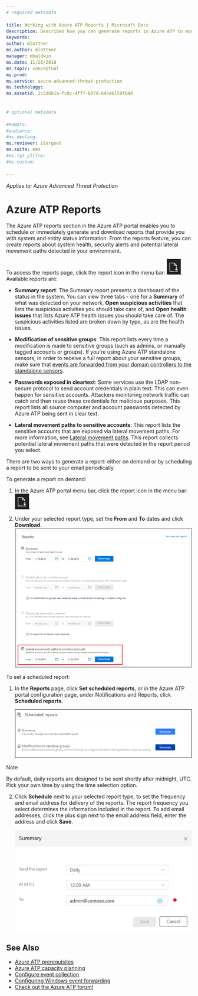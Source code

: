 ```yaml
---
# required metadata

title: Working with Azure ATP Reports | Microsoft Docs
description: Describes how you can generate reports in Azure ATP to monitor your network.
keywords:
author: mlottner
ms.author: mlottner
manager: mbaldwin
ms.date: 11/26/2018
ms.topic: conceptual
ms.prod:
ms.service: azure-advanced-threat-protection
ms.technology:
ms.assetid: 2c2d6b1a-fc8c-4ff7-b07d-64ce6159f84d


# optional metadata

#ROBOTS:
#audience:
#ms.devlang:
ms.reviewer: itargoet
ms.suite: ems
#ms.tgt_pltfrm:
#ms.custom:

---
```


*Applies to: Azure Advanced Threat Protection*


# Azure ATP Reports

The Azure ATP reports section in the Azure ATP portal enables you to schedule or immediately generate and download reports that provide you with system and entity status information. From the reports feature, you can create reports about system health, security alerts and potential lateral movement paths detected in your environment.


To access the reports page, click the report icon in the menu bar: ![report icon](./media/atp-report-icon.png).
Available reports are: 

- **Summary report**: The Summary report presents a dashboard of the status in the system. You can view three tabs - one for a **Summary** of what was detected on your network, **Open suspicious activities** that lists the suspicious activities you should take care of, and **Open health issues** that lists Azure ATP health issues you should take care of. The suspicious activities listed are broken down by type, as are the health issues. 

- **Modification of sensitive groups**: This report lists every time a modification is made to sensitive groups (such as admins, or manually tagged accounts or groups). If you're using Azure ATP standalone sensors, in order to receive a full report about your sensitive groups, make sure that [events are forwarded from your domain controllers to the standalone sensors](configure-event-forwarding.md). 

- **Passwords exposed in cleartext**: Some services use the LDAP non-secure protocol to send account credentials in plain text. This can even happen for sensitive accounts. Attackers monitoring network traffic can catch and then reuse these credentials for malicious purposes. This report lists all source computer and account passwords detected by Azure ATP being sent in clear text. 

- **Lateral movement paths to sensitive accounts**: This report lists the sensitive accounts that are exposed via lateral movement paths. For more information, see [Lateral movement paths](use-case-lateral-movement-path.md). This report collects potential lateral movement paths that were detected in the report period you select. 

There are two ways to generate a report: either on demand or by scheduling a report to be sent to your email periodically.

To generate a report on demand:

1. In the Azure ATP portal menu bar, click the report icon in the menu bar: ![report icon](./media/atp-report-icon.png).

2. Under your selected report type, set the **From** and **To** dates and click **Download**. 
 ![reports](./media/reports.png)

To set a scheduled report:
 
1. In the **Reports** page, click **Set scheduled reports**, or in the Azure ATP portal configuration page, under Notifications and Reports, click **Scheduled reports**.

   ![Schedule reports](./media/atp-sched-reports.png)
 
 > [!NOTE]
 > By default, daily reports are designed to be sent shortly after midnight, UTC. Pick your own time by using the time selection option. 

2. Click **Schedule** next to your selected report type, to set the frequency and email address for delivery of the reports. The report frequency you select determines the information included in the report. To add email addresses, click the plus sign next to the email address field, enter the address and click **Save**.

   ![Schedule report frequency and email](./media/sched-report1.png)


## See Also
- [Azure ATP prerequisites](atp-prerequisites.md)
- [Azure ATP capacity planning](atp-capacity-planning.md)
- [Configure event collection](configure-event-collection.md)
- [Configuring Windows event forwarding](configure-event-forwarding.md#configuring-windows-event-forwarding)
- [Check out the Azure ATP forum!](https://aka.ms/azureatpcommunity)